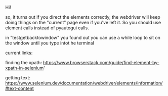 Hi! 

so, it turns out if you direct the elements correctly, the webdriver will keep doing things on the "current" page even if you've left it. So you should use element calls instead of pyautogui calls. 

in "testgetbacktowindow" you found out you can use a while loop to sit on the window until you type intot he terminal

current links:

finding the xpath: https://www.browserstack.com/guide/find-element-by-xpath-in-selenium'

getting text: https://www.selenium.dev/documentation/webdriver/elements/information/#text-content